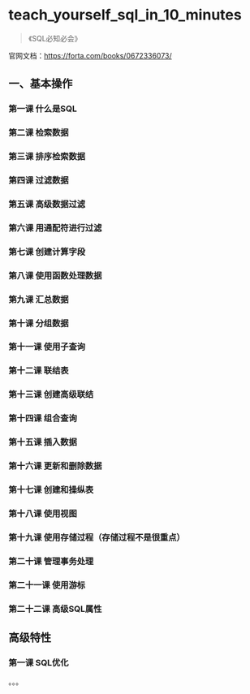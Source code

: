 # teach_yourself_sql_in_10_minutes
> 《SQL必知必会》

官网文档：https://forta.com/books/0672336073/

## 一、基本操作

### 第一课 什么是SQL



### 第二课 检索数据



### 第三课 排序检索数据



### 第四课 过滤数据



### 第五课 高级数据过滤



### 第六课 用通配符进行过滤



### 第七课 创建计算字段



### 第八课 使用函数处理数据



### 第九课 汇总数据



### 第十课 分组数据



### 第十一课 使用子查询



### 第十二课 联结表



### 第十三课 创建高级联结



### 第十四课 组合查询



### 第十五课 插入数据



### 第十六课 更新和删除数据



### 第十七课 创建和操纵表



### 第十八课 使用视图



### 第十九课 使用存储过程（存储过程不是很重点）



### 第二十课 管理事务处理



### 第二十一课 使用游标



### 第二十二课 高级SQL属性



## 高级特性

### 第一课 SQL优化



。。。
